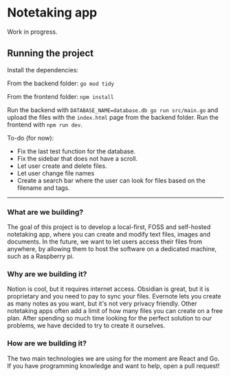 # Notetaking app

Work in progress.

## Running the project

Install the dependencies:

From the backend folder:
`go mod tidy`

From the frontend folder:
`npm install`

Run the backend with `DATABASE_NAME=database.db go run src/main.go` and upload the files with the `index.html` page from the backend folder.
Run the frontend with `npm run dev`.

To-do (for now):

- Fix the last test function for the database.
- Fix the sidebar that does not have a scroll.
- Let user create and delete files.
- Let user change file names
- Create a search bar where the user can look for files based on the filename and tags.

---

### What are we building?

The goal of this project is to develop a local-first, FOSS and self-hosted notetaking app, where you can create and modify text files, images and documents. In the future, we want to let users access their files from anywhere, by allowing them to host the software on a dedicated machine, such as a Raspberry pi. 

### Why are we building it?

Notion is cool, but it requires internet access. Obsidian is great, but it is proprietary and you need to pay to sync your files. Evernote lets you create as many notes as you want, but it's not very privacy friendly. Other notetaking apps often add a limit of how many files you can create on a free plan. After spending so much time looking for the perfect solution to our problems, we have decided to try to create it ourselves.

### How are we building it?

The two main technologies we are using for the moment are React and Go. If you have programming knowledge and want to help, open a pull request!
